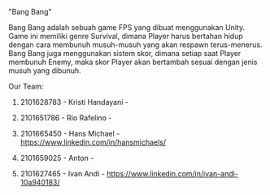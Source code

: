 "Bang Bang" 

Bang Bang adalah sebuah game FPS yang dibuat menggunakan Unity. Game ini memiliki genre Survival, dimana Player harus bertahan hidup dengan cara membunuh musuh-musuh yang akan respawn terus-menerus. Bang Bang juga menggunakan sistem skor, dimana setiap saat Player membunuh Enemy, maka skor Player akan bertambah sesuai dengan jenis musuh yang dibunuh.

Our Team:
1. 2101628783 - 
   Kristi Handayani - 
   
   
2. 2101651786 -
   Rio Rafelino -
   
   
3. 2101665450 - 
   Hans Michael - 
   https://www.linkedin.com/in/hansmichaels/
   
4. 2101659025 - 
   Anton - 
   
   
5. 2101627465 - 
   Ivan Andi - 
   https://www.linkedin.com/in/ivan-andi-10a940183/
